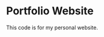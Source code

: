 <!-- My website can be found here: <a href="https://karajohnson.info/">karajohnson.info</a>. Check out my other projects on the site and feel free to connect with me on LinkedIn! -->

# Portfolio Website

This code is for my personal website. 
